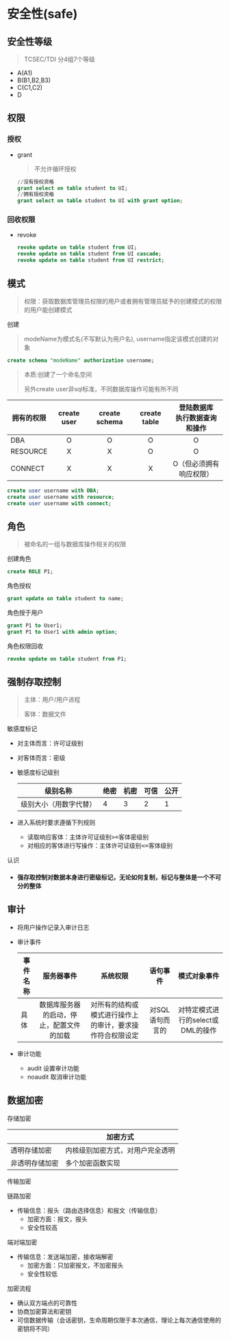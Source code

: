 # 安全性(safe)

## 安全性等级

> TCSEC/TDI 分4组7个等级

- A(A1)
- B(B1,B2,B3)
- C(C1,C2)
- D

## 权限

### 授权

- grant

    > 不允许循环授权

    ```sql
    //没有授权资格
    grant select on table student to UI;
    //拥有授权资格
    grant select on table student to UI with grant option;
    ```

### 回收权限

- revoke

    ```sql
    revoke update on table student from UI;
    revoke update on table student from UI cascade;
    revoke update on table student from UI restrict;
    ```


## 模式

> 权限：获取数据库管理员权限的用户或者拥有管理员赋予的创建模式的权限的用户能创建模式

创建

> modeName为模式名(不写默认为用户名), username指定该模式创建的对象

```sql
create schema "modeName" authorization username;
```

> 本质:创建了一个命名空间
>
> 另外create user非sql标准，不同数据库操作可能有所不同

| 拥有的权限 | create user | create schema | create table | 登陆数据库<br />执行数据查询和操作<br /> |
| ---------- | :---------: | :-----------: | :----------: | :--------------------------------------: |
| DBA        |      O      |       O       |      O       |                    O                     |
| RESOURCE   |      X      |       X       |      O       |                    O                     |
| CONNECT    |      X      |       X       |      X       |         O（但必须拥有响应权限）          |

```sql
create user username with DBA;
create user username with resource;
create user username with connect;
```

## 角色

> 被命名的一组与数据库操作相关的权限

创建角色

```sql
create ROLE P1;
```

角色授权

```sql
grant update on table student to name;
```

角色授于用户

```sql
grant P1 to User1;
grant P1 to User1 with admin option;
```

角色权限回收

```sql
revoke update on table student from P1;
```

## 强制存取控制

> 主体：用户/用户进程
>
> 客体：数据文件

敏感度标记

- 对主体而言：许可证级别

- 对客体而言：密级

- 敏感度标记级别

    | 级别名称               | 绝密 | 机密 | 可信 | 公开 |
    | ---------------------- | ---- | ---- | ---- | ---- |
    | 级别大小（用数字代替） | 4    | 3    | 2    | 1    |

- 进入系统时要求遵循下列规则

    - 读取响应客体：主体许可证级别<kbd>>=</kbd>客体密级别
    - 对相应的客体进行写操作：主体许可证级别<kbd><=</kbd>客体级别


认识

- #### 强存取控制对数据本身进行密级标记，无论如何复制，标记与整体是一个不可分的整体

## 审计

- 将用户操作记录入审计日志

- 审计事件

    | 事件名称 |                服务器事件                |                         系统权限                         |    语句事件     |           模式对象事件            |
    | -------- | :--------------------------------------: | :------------------------------------------------------: | :-------------: | :-------------------------------: |
    | 具体     | 数据库服务器的启动，停止，配置文件的加载 | 对所有的结构或模式进行操作上的审计，要求操作符合权限设定 | 对SQL语句而言的 | 对特定模式进行的select或DML的操作 |

- 审计功能

    - audit 设置审计功能
    - noaudit 取消审计功能


## 数据加密

存储加密

|                | 加密方式                         |
| -------------- | -------------------------------- |
| 透明存储加密   | 内核级别加密方式，对用户完全透明 |
| 非透明存储加密 | 多个加密函数实现                 |

传输加密

链路加密

- 传输信息：报头（路由选择信息）和报文（传输信息）
    - 加密方面：报文，报头
    - 安全性较高

端对端加密

- 传输信息：发送端加密，接收端解密
    - 加密方面：只加密报文，不加密报头
    - 安全性较低

加密流程

- 确认双方端点的可靠性
- 协商加密算法和密钥
- 可信数据传输（会话密钥，生命周期仅限于本次通信，理论上每次通信使用的密钥将不同）